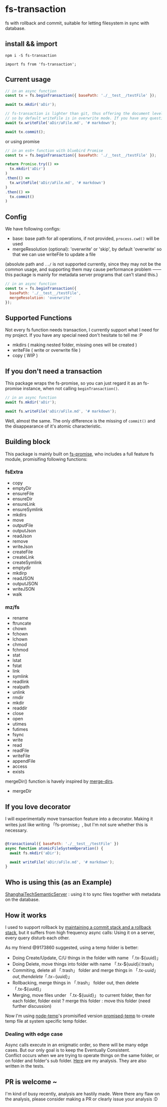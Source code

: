 # fs-transaction

fs with rollback and commit, suitable for letting filesystem in sync with database.
  
## install && import

```shell
npm i -S fs-transaction
```

```javasctipt
import fs from 'fs-transaction';
```

## Current usage

```javascript
// in an async function
const tx = fs.beginTransaction({ basePath: './__test__/testFile' });

await tx.mkdir('aDir');

// fs-transaction is lighter than git, thus offering the document level rollback but not the line level rollback.
// so by default writeFile is in overwrite mode. If you have any question about this, please issue it.
await tx.writeFile('aDir/aFile.md', '# markdown');

await tx.commit();
```

or using promise  

```javascript
// in an es6+ function with bluebird Promise
const tx = fs.beginTransaction({ basePath: './__test__/testFile' });

return Promise.try(() =>
  tx.mkdir('aDir')
)
.then(() =>
  tx.writeFile('aDir/aFile.md', '# markdown')
)
.then(() =>
  tx.commit()
)
```  

## Config

We have following configs:  

- base: base path for all operations, if not provided, ```process.cwd()``` will be used
- mergeResolution (optional): 'overwrite' or 'skip', by default 'overwrite' so that we can use writeFile to update a file

(absolute path and ```../``` is not supported currently, since they may not be the common usage, and supporting them may cause performance problem —— this package is mainly for metadata server programs that can't stand this.)  

```javascript
// in an async function
const tx = fs.beginTransaction({
  basePath: './__test__/testFile',
  mergeResolution: 'overwrite'
});
```

## Supported Functions

Not every fs function needs transaction, I currently support what I need for my project. If you have any special need don't hesitate to tell me :P  

- mkdirs ( making nested folder, missing ones will be created )
- writeFile ( write or overwrite file )
- copy ( WIP )

## If you don't need a transaction

This package wraps the fs-promise, so you can just regard it as an fs-promise instance, when not calling ```beginTransaction()```.  

```javascript
// in an async function
await fs.mkdir('aDir');

await fs.writeFile('aDir/aFile.md', '# markdown');

```

Well, almost the same. The only difference is the missing of ```commit()``` and the disappearance of it's atomic characteristic.  

## Building block

This package is mainly built on [fs-promise](https://github.com/kevinbeaty/fs-promise), who includes a full feature fs module, promisifing following functions:  

### fsExtra

- copy
- emptyDir
- ensureFile
- ensureDir
- ensureLink
- ensureSymlink
- mkdirs
- move
- outputFile
- outputJson
- readJson
- remove
- writeJson
- createFile
- createLink
- createSymlink
- emptydir
- mkdirp
- readJSON
- outputJSON
- writeJSON
- walk

### mz/fs

- rename
- ftruncate
- chown
- fchown
- lchown
- chmod
- fchmod
- stat
- lstat
- fstat
- link
- symlink
- readlink
- realpath
- unlink
- rmdir
- mkdir
- readdir
- close
- open
- utimes
- futimes
- fsync
- write
- read
- readFile
- writeFile
- appendFile
- access
- exists
  
mergeDir() function is havely inspired by [merge-dirs](https://github.com/binocarlos/merge-dirs).  

- mergeDir
  
## If you love decorator

I will experimentally move transaction feature into a decorator. Making it writes just like writing 「fs-promise」, but I'm not sure whether this is necessary.  

```javascript

@transactional({ basePath: './__test__/testFile' })
async function atomicFileSystemOperation() {
  await fs.mkdir('aDir');

  await writeFile('aDir/aFile.md', '# markdown');
}
```

## Who is using this (as an Example)

[ShanghaiTechSemanticServer](https://github.com/Learnone/ShanghaiTechAPPServer) : using it to sync files together with metadata on the database.
  
## How it works

I used to support rollback by [maintaining a commit stack and a rollback stack](https://github.com/linonetwo/fs-transaction/blob/master/doc/originalThinking.md), but it suffers from high frequency async calls: Using it on a server, every query disturb each other.  

As my friend @9173860 suggested, using a temp folder is better:  

- Doing Create/Update, C/U things in the folder with name 「.tx-${uuid}」
- Doing Delete, move things into folder with name 「.tx-${uuid}/.trash」
- Commiting, delete all 「.trash」 folder and merge things in 「.tx-${uuid}」 out, then delete 「.tx-${uuid}」
- Rollbacking, merge things in 「.trash」 folder out, then delete 「.tx-${uuid}」
- Merging, move files under 「.tx-${uuid}」 to current folder, then for each folder, folder exist ? merge this folder : move this folder (need further discussion)
  
Now I'm using [node-temp](https://github.com/bruce/node-temp)'s promisified version [promised-temp](https://github.com/mikaturunen/promised-temp) to create temp file at system specific temp folder.  
  
### Dealing with edge case

Async calls execute in an enigmatic order, so there will be many edge cases. But our only goal is to keep the Eventually Consistent.  
Conflict occurs when we are trying to operate things on the same folder, or on folder and folder's sub folder. [Here](https://github.com/linonetwo/fs-transaction/blob/master/doc/usingTempDir.md) are my analysis. They are also written in the tests.  

## PR is welcome ~

I'm kind of busy recently, analysis are hastily made. Were there any flaw on the analysis, please consider making a PR or clearly issue your analysis :D
